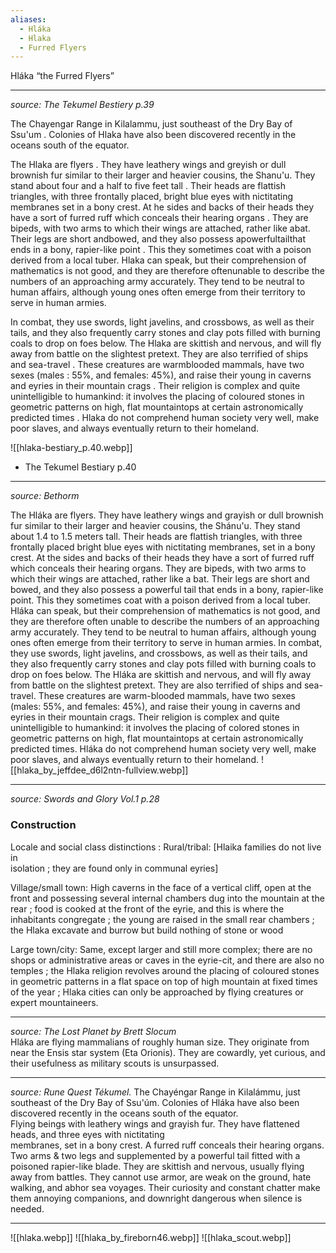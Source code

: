 ```yaml
---
aliases:
  - Hláka
  - Hlaka
  - Furred Flyers
---
```

Hláka “the Furred Flyers”


---
*source: The Tekumel Bestiery p.39*

The Chayengar Range in Kilalammu, just southeast of the Dry Bay of Ssu'um . Colonies of Hlaka have also been discovered recently in the oceans south of the equator. 

The Hlaka are flyers . They have leathery wings and greyish or dull brownish fur similar to their larger and heavier cousins, the Shanu'u. They stand about four and a half to five feet tall . Their heads are flattish triangles, with three frontally placed, bright blue eyes with nictitating membranes set in a bony crest. At he sides and backs of their heads they have a sort of furred ruff which conceals their hearing organs . They are bipeds, with two arms to which their wings are attached, rather like abat. Their legs are short andbowed, and they also possess apowerfultailthat ends in a bony, rapier-like point . This they sometimes coat with a poison derived from a local tuber. Hlaka can speak, but their comprehension of mathematics is not good, and they are therefore oftenunable to describe the numbers of an approaching army accurately. They tend to be neutral to human affairs, although young ones often emerge from their territory to serve in human armies.

In combat, they use swords, light javelins, and crossbows, as well as their tails, and they also frequently carry stones and clay pots filled with burning coals to drop on foes below. The Hlaka are skittish and nervous, and will fly away from battle on the slightest pretext. They are also terrified of ships and sea-travel . These creatures are warmblooded mammals, have two sexes (males : 55%, and females: 45%), and raise their young in caverns and eyries in their mountain crags . Their religion is complex and quite unintelligible to humankind: it involves the placing of coloured stones in geometric patterns on high, flat mountaintops at certain astronomically predicted times . Hlaka do not comprehend human society very well, make poor slaves, and always eventually return to their homeland.

![[hlaka-bestiary_p.40.webp]]
- The Tekumel Bestiary p.40

---
*source: Bethorm*

The Hláka are flyers. They have leathery wings and grayish or dull brownish fur similar to their larger and heavier cousins, the Shánu'u. They stand about 1.4 to 1.5 meters tall. Their heads are flattish triangles, with three frontally placed bright blue eyes with nictitating membranes, set in a bony crest. At the sides and backs of their heads they have a sort of furred ruff which conceals their hearing organs. They are bipeds, with two arms to which their wings are attached, rather like a bat. Their legs are short and bowed, and they also possess a powerful tail that ends in a bony, rapier-like point. This they sometimes coat with a poison derived from a local tuber. Hláka can speak, but their comprehension of mathematics is not good, and they are therefore often unable to describe the numbers of an approaching army accurately. They tend to be neutral to human affairs, although young ones often emerge from their territory to serve in human armies. In combat, they use swords, light javelins, and crossbows, as well as their tails, and they also frequently carry stones and clay pots filled with burning coals to drop on foes below. The Hláka are  skittish and nervous, and will fly away from battle on the slightest pretext. They are also terrified of ships and sea-travel. These creatures are warm-blooded mammals, have two sexes (males: 55%, and females: 45%), and raise their young in caverns and eyries in their mountain crags. Their religion is complex and quite unintelligible to humankind: it involves the placing of colored stones in geometric patterns on high, flat mountaintops at certain astronomically predicted times. Hláka do not comprehend human society very well, make poor slaves, and always eventually return to their homeland.
![[hlaka_by_jeffdee_d6l2ntn-fullview.webp]]

---
_source: Swords and Glory Vol.1 p.28_  
### Construction  
Locale and social class distinctions : Rural/tribal: [Hlaika families do not live in  
isolation ; they are found only in communal eyries]

Village/small town: High caverns in the face of a vertical cliff, open at the front and possessing several internal chambers dug into the mountain at the rear ; food is cooked at the front of the eyrie, and this is where the inhabitants congregate ; the young are raised in the small rear chambers ; the Hlaka excavate and burrow but build nothing of stone or wood

Large town/city: Same, except larger and still more complex; there are no shops or administrative areas or caves in the eyrie-cit, and there are also no temples ; the Hlaka religion revolves around the placing of coloured stones in geometric patterns in a flat space on top of high mountain at fixed times of the year ; Hlaka cities can only be approached by flying creatures or expert mountaineers.

---
*source:  The Lost Planet by Brett Slocum*  
Hláka are flying mammalians of roughly human size. They originate from near the Ensis star system (Eta Orionis). They are cowardly, yet curious, and their usefulness as military scouts is unsurpassed.

---
*source: Rune Quest Tékumel.*
The Chayéngar Range in Kilalámmu, just southeast of the Dry Bay of Ssu'úm. Colonies of Hláka have also been discovered recently in the oceans south of the equator.  
Flying beings with leathery wings and grayish fur. They have flattened heads, and three eyes with nictitating  
membranes, set in a bony crest. A furred ruff conceals their hearing organs. Two arms & two legs and supplemented by a powerful tail fitted with a poisoned rapier-like blade. They are skittish and nervous, usually flying away from battles. They cannot use armor, are weak on the ground, hate walking, and abhor sea voyages. Their curiosity and constant chatter make them annoying companions, and downright dangerous when silence is needed.  

---
![[hlaka.webp]] ![[hlaka_by_fireborn46.webp]] ![[hlaka_scout.webp]]
